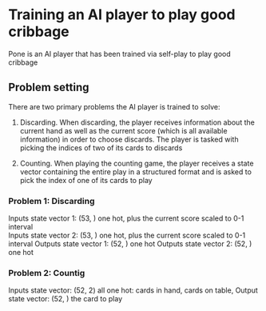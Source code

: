 # Training an AI player to play good cribbage 

Pone is an AI player that has been trained via self-play 
to play good cribbage 


## Problem setting 

There are two primary problems the AI player is trained 
to solve: 

1. Discarding. When discarding, the player receives 
   information about the current hand as well as the 
   current score (which is all available information) 
   in order to choose discards. The player is tasked
   with picking the indices of two of its cards to discards

2. Counting. When playing the counting game, the player
   receives a state vector containing the entire play in
   a structured format and is asked to pick the index of 
   one of its cards to play



### Problem 1: Discarding

Inputs state vector 1: (53, ) one hot, plus the current score scaled to 0-1 interval  
Inputs state vector 2: (53, ) one hot, plus the current score scaled to 0-1 interval
Outputs state vector 1: (52, ) one hot 
Outputs state vector 2: (52, ) one hot 


### Problem 2: Countig 

Inputs state vector: (52, 2) all one hot: cards in hand, cards on table, 
Output state vector: (52, ) the card to play 
